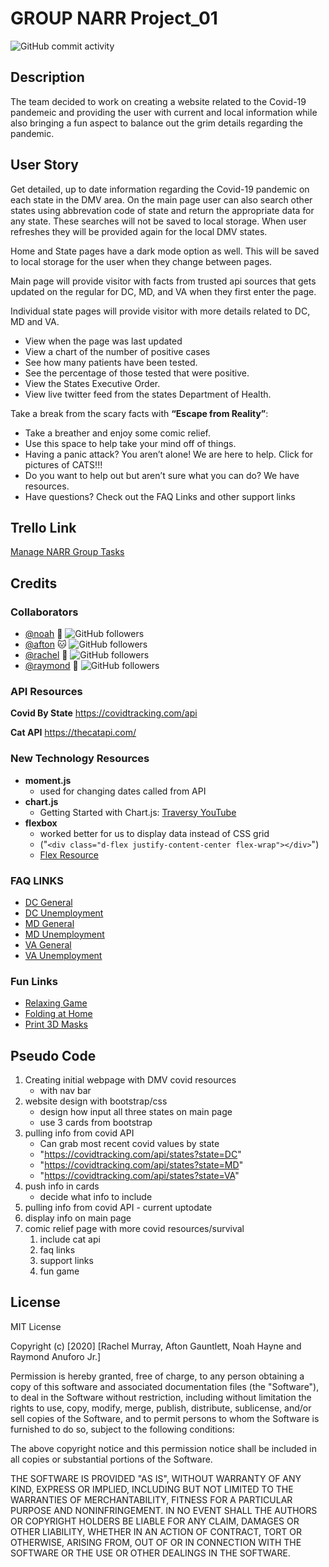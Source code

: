 # GROUP NARR Project_01

<!-- playing around for badges -->

![GitHub commit activity](https://img.shields.io/github/commit-activity/m/dcbeergoddess/project_01)

## Description

The team decided to work on creating a website related to the Covid-19 pandemeic and providing the user with current and local information while also bringing a fun aspect to balance out the grim details regarding the pandemic. 


## User Story

Get detailed, up to date information regarding the Covid-19 pandemic on each state in the DMV area. On the main page user can also search other states using abbrevation code of state and return the appropriate data for any state. These searches will not be saved to local storage. When user refreshes they will be provided again for the local DMV states.

Home and State pages have a dark mode option as well. This will be saved to local storage for the user when they change between pages. 

Main page will provide visitor with facts from trusted api sources that gets updated on the regular for DC, MD, and VA when they first enter the page.

Individual state pages will provide visitor with more details related to DC, MD and VA.
- View when the page was last updated
- View a chart of the number of positive cases
- See how many patients have been tested.
- See the percentage of those tested that were positive.
- View the States Executive Order.
- View live twitter feed from the states Department of Health. 

Take a break from the scary facts with
**“Escape from Reality”**:
- Take a breather and enjoy some comic relief. 
- Use this space to help take your mind off of things. 
- Having a panic attack? You aren’t alone! We are here to help. Click for pictures of CATS!!! 
- Do you want to help out but aren’t sure what you can do? We have resources.
- Have questions? Check out the FAQ Links and other support links


## Trello Link
[Manage NARR Group Tasks](https://trello.com/invite/b/dBNdVUVs/ca5539805af6ee3d365b73815284aa73/gwu-project-1)

## Credits

### Collaborators
* [@noah](https://github.com/nmhayne) :tiger: ![GitHub followers](https://img.shields.io/github/followers/nmhayne?label=Follow&style=social)
* [@afton](https://github.com/aftongauntlett) :cat: ![GitHub followers](https://img.shields.io/github/followers/aftongauntlett?label=Follow&style=social)
* [@rachel](https://github.com/dcbeergoddess) :dog: ![GitHub followers](https://img.shields.io/github/followers/dcbeergoddess?label=Follow&style=social)
* [@raymond](https://github.com/rayfor1) :dragon_face: ![GitHub followers](https://img.shields.io/github/followers/rayfor1?label=Follow&style=social)


### API Resources

**Covid By State**
https://covidtracking.com/api

**Cat API**
https://thecatapi.com/

### New Technology Resources

* **moment.js**
    * used for changing dates called from API
* **chart.js**
    * Getting Started with Chart.js: [Traversy YouTube](https://www.youtube.com/watch?v=sE08f4iuOhA)
* **flexbox** 
    * worked better for us to display data instead of CSS grid
    * ("`<div class="d-flex justify-content-center flex-wrap"></div>`")
    * [Flex Resource](https://getbootstrap.com/docs/4.0/utilities/flex/)

### FAQ LINKS

* [DC General](https://coronavirus.dc.gov/page/covid-19-faqs)
* [DC Unemployment](https://does.dc.gov/page/unemployment-compensation)
* [MD General](https://coronavirus.maryland.gov/#FAQ)
* [MD Unemployment](https://www.dllr.state.md.us/employment/uicovidfaqs.shtml)
* [VA General](http://www.vdh.virginia.gov/coronavirus/frequently-asked-questions/)
* [VA Unemployment](https://www.vec.virginia.gov/faqs/general-unemployment-insurance-questions)


### Fun Links

* [Relaxing Game](https://www.addictinggames.com/embed/html5-games/23807)
* [Folding at Home](https://foldingathome.org/covid19/)
* [Print 3D Masks](https://www.3dsystems.com/covid-19-response)




## Pseudo Code

1. Creating initial webpage with DMV covid resources
   - with nav bar
2. website design with bootstrap/css
    - design how input all three states on main page
    - use 3 cards from bootstrap
3. pulling info from covid API
     - Can grab most recent covid values by state
    - "https://covidtracking.com/api/states?state=DC"
    - "https://covidtracking.com/api/states?state=MD"
    - "https://covidtracking.com/api/states?state=VA"
4. push info in cards
    - decide what info to include
5. pulling info from covid API - current uptodate 
6. display info on main page
7. comic relief page with more covid resources/survival 
    1. include cat api
    2. faq links
    3. support links
    4. fun game

## License

MIT License

Copyright (c) [2020] [Rachel Murray, Afton Gauntlett, Noah Hayne and Raymond Anuforo Jr.]

Permission is hereby granted, free of charge, to any person obtaining a copy
of this software and associated documentation files (the "Software"), to deal
in the Software without restriction, including without limitation the rights
to use, copy, modify, merge, publish, distribute, sublicense, and/or sell
copies of the Software, and to permit persons to whom the Software is
furnished to do so, subject to the following conditions:

The above copyright notice and this permission notice shall be included in all
copies or substantial portions of the Software.

THE SOFTWARE IS PROVIDED "AS IS", WITHOUT WARRANTY OF ANY KIND, EXPRESS OR
IMPLIED, INCLUDING BUT NOT LIMITED TO THE WARRANTIES OF MERCHANTABILITY,
FITNESS FOR A PARTICULAR PURPOSE AND NONINFRINGEMENT. IN NO EVENT SHALL THE
AUTHORS OR COPYRIGHT HOLDERS BE LIABLE FOR ANY CLAIM, DAMAGES OR OTHER
LIABILITY, WHETHER IN AN ACTION OF CONTRACT, TORT OR OTHERWISE, ARISING FROM,
OUT OF OR IN CONNECTION WITH THE SOFTWARE OR THE USE OR OTHER DEALINGS IN THE
SOFTWARE.





